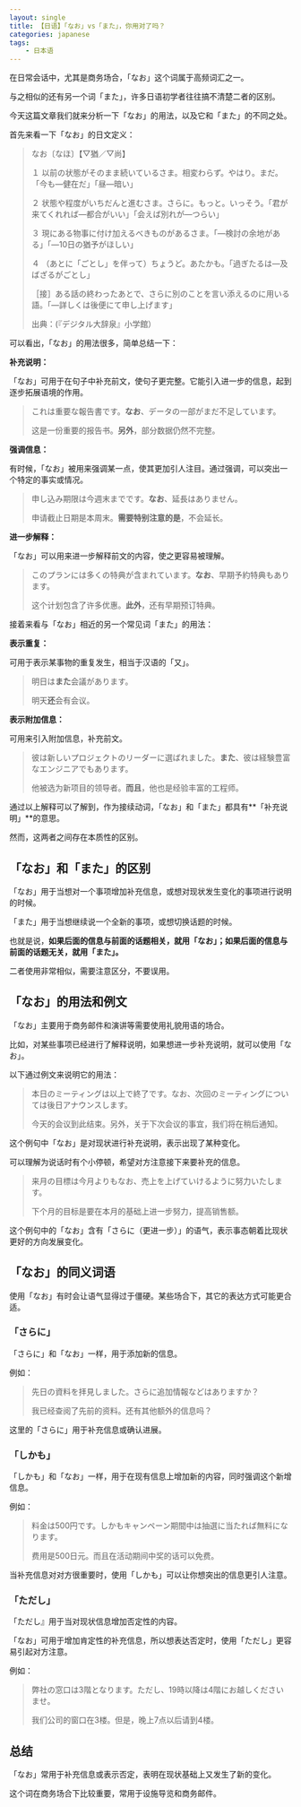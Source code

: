 ```yaml
---
layout: single
title: 【日语】「なお」vs「また」，你用对了吗？
categories: japanese
tags:
    - 日本语
---
```


在日常会话中，尤其是商务场合，「なお」这个词属于高频词汇之一。

与之相似的还有另一个词「また」，许多日语初学者往往搞不清楚二者的区别。

今天这篇文章我们就来分析一下「なお」的用法，以及它和「また」的不同之处。

首先来看一下「なお」的日文定义：

> なお〔なほ〕【▽猶／▽尚】
> 
> １ 以前の状態がそのまま続いているさま。相変わらず。やはり。まだ。「今も―健在だ」「昼―暗い」
> 
> ２ 状態や程度がいちだんと進むさま。さらに。もっと。いっそう。「君が来てくれれば―都合がいい」「会えば別れが―つらい」
> 
> ３ 現にある物事に付け加えるべきものがあるさま。「―検討の余地がある」「―10日の猶予がほしい」
> 
> ４ <span class='more'>（あとに「ごとし」を伴って）</span>ちょうど。あたかも。「過ぎたるは―及ばざるがごとし」
> 
>［接］ある話の終わったあとで、さらに別のことを言い添えるのに用いる語。「―詳しくは後便にて申し上げます」
> 
> 出典：(『デジタル大辞泉』小学館）

可以看出，「なお」的用法很多，简单总结一下：

**补充说明：**

「なお」可用于在句子中补充前文，使句子更完整。它能引入进一步的信息，起到逐步拓展语境的作用。

> これは重要な報告書です。**なお**、データの一部がまだ不足しています。
> 
> 这是一份重要的报告书。**另外**，部分数据仍然不完整。

**强调信息：**

有时候，「なお」被用来强调某一点，使其更加引人注目。通过强调，可以突出一个特定的事实或情况。

> 申し込み期限は今週末までです。**なお**、延長はありません。
> 
> 申请截止日期是本周末。**需要特别注意的是**，不会延长。

**进一步解释：**

「なお」可以用来进一步解释前文的内容，使之更容易被理解。

> このプランには多くの特典が含まれています。**なお**、早期予約特典もあります。
>
> 这个计划包含了许多优惠。**此外**，还有早期预订特典。

接着来看与「なお」相近的另一个常见词「また」的用法：

**表示重复：** 

可用于表示某事物的重复发生，相当于汉语的「又」。

> 明日は**また**会議があります。
>
> 明天**还**会有会议。

**表示附加信息：** 

可用来引入附加信息，补充前文。

> 彼は新しいプロジェクトのリーダーに選ばれました。**また**、彼は経験豊富なエンジニアでもあります。
>
> 他被选为新项目的领导者。**而且**，他也是经验丰富的工程师。

通过以上解释可以了解到，作为接续动词，「なお」和「また」都具有**「补充说明」**的意思。

然而，这两者之间存在本质性的区别。

## 「なお」和「また」的区别

「なお」用于当想对一个事项增加补充信息，或想对现状发生变化的事项进行说明的时候。

「また」用于当想继续说一个全新的事项，或想切换话题的时候。

也就是说，**如果后面的信息与前面的话题相关，就用「なお」；如果后面的信息与前面的话题无关，就用「また」。**

二者使用非常相似，需要注意区分，不要误用。

## 「なお」的用法和例文

「なお」主要用于商务邮件和演讲等需要使用礼貌用语的场合。

比如，对某些事项已经进行了解释说明，如果想进一步补充说明，就可以使用「なお」。

以下通过例文来说明它的用法：

> 本日のミーティングは以上で終了です。なお、次回のミーティングについては後日アナウンスします。
> 
> 今天的会议到此结束。另外，关于下次会议的事宜，我们将在稍后通知。

这个例句中「なお」是对现状进行补充说明，表示出现了某种变化。

可以理解为说话时有个小停顿，希望对方注意接下来要补充的信息。

> 来月の目標は今月よりもなお、売上を上げていけるように努力いたします。
> 
> 下个月的目标是要在本月的基础上进一步努力，提高销售额。

这个例句中的「なお」含有「さらに<span class='more'>（更进一步）</span>」的语气，表示事态朝着比现状更好的方向发展变化。

## 「なお」的同义词语

使用「なお」有时会让语气显得过于僵硬。某些场合下，其它的表达方式可能更合适。

### 「さらに」

「さらに」和「なお」一样，用于添加新的信息。

例如：

> 先日の資料を拝見しました。さらに追加情報などはありますか？
> 
> 我已经查阅了先前的资料。还有其他额外的信息吗？

这里的「さらに」用于补充信息或确认进展。

### 「しかも」

「しかも」和「なお」一样，用于在现有信息上增加新的内容，同时强调这个新增信息。

例如：

> 料金は500円です。しかもキャンペーン期間中は抽選に当たれば無料になります。
>
> 费用是500日元。而且在活动期间中奖的话可以免费。

当补充信息对对方很重要时，使用「しかも」可以让你想突出的信息更引人注意。

### 「ただし」

「ただし』用于当对现状信息增加否定性的内容。

「なお」可用于增加肯定性的补充信息，所以想表达否定时，使用「ただし」更容易引起对方注意。

例如：

> 弊社の窓口は3階となります。ただし、19時以降は4階にお越しくださいませ。
> 
> 我们公司的窗口在3楼。但是，晚上7点以后请到4楼。

## 总结

「なお」常用于补充信息或表示否定，表明在现状基础上又发生了新的变化。

这个词在商务场合下比较重要，常用于设施导览和商务邮件。
